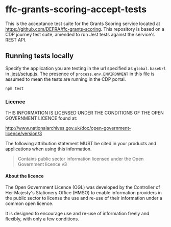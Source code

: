 # ffc-grants-scoring-accept-tests

This is the acceptance test suite for the Grants Scoring service located at https://github.com/DEFRA/ffc-grants-scoring. This repository is based on a CDP journey test suite, amended to run Jest tests against the service's REST API.

## Running tests locally

Specify the application you are testing in the url specified as `global.baseUrl` in [.jest/setup.js](.jest/setup.js). The presence of `process.env.ENVIRONMENT` in this file is assumed to mean the tests are running in the CDP portal.

```bash
npm test
```

### Licence

THIS INFORMATION IS LICENSED UNDER THE CONDITIONS OF THE OPEN GOVERNMENT LICENCE found at:

<http://www.nationalarchives.gov.uk/doc/open-government-licence/version/3>

The following attribution statement MUST be cited in your products and applications when using this information.

> Contains public sector information licensed under the Open Government licence v3

#### About the licence

The Open Government Licence (OGL) was developed by the Controller of Her Majesty's Stationery Office (HMSO) to enable
information providers in the public sector to license the use and re-use of their information under a common open
licence.

It is designed to encourage use and re-use of information freely and flexibly, with only a few conditions.
